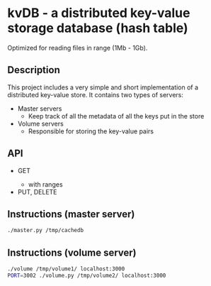 # kvDB - a distributed key-value storage database (hash table)

Optimized for reading files in range (1Mb - 1Gb).

## Description

This project includes a very simple and short implementation of a distributed key-value store.
It contains two types of servers:

- Master servers
	- Keep track of all the metadata of all the keys put in the store 
- Volume servers 
	- Responsible for storing the key-value pairs

## API

- GET <key>
	- with ranges
- PUT, DELETE <key>

## Instructions (master server)

```bash
./master.py /tmp/cachedb
```

## Instructions (volume server)

```bash
./volume /tmp/volume1/ localhost:3000
PORT=3002 ./volume.py /tmp/volume2/ localhost:3000
```

